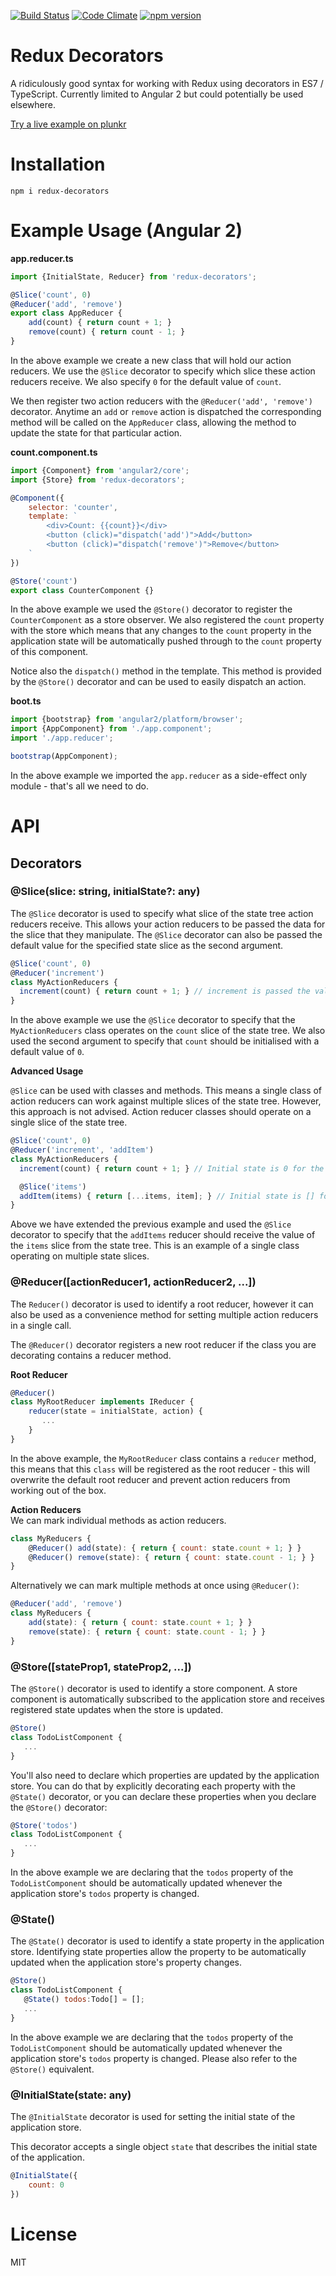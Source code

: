 [![Build Status](https://travis-ci.org/KarlPurk/redux-decorators.svg)](https://travis-ci.org/KarlPurk/redux-decorators) [![Code Climate](https://codeclimate.com/github/KarlPurk/redux-decorators/badges/gpa.svg)](https://codeclimate.com/github/KarlPurk/redux-decorators) [![npm version](https://badge.fury.io/js/redux-decorators.svg)](https://badge.fury.io/js/redux-decorators)

# Redux Decorators

A ridiculously good syntax for working with Redux using decorators in ES7 / TypeScript.  Currently limited to Angular 2 but could potentially be used elsewhere.

<a href="http://plnkr.co/edit/1R31jl2qw0NbEz75ul9L?p=preview" target="_blank">Try a live example on plunkr</a>

# Installation

```
npm i redux-decorators
```

# Example Usage (Angular 2)

**app.reducer.ts**  

```js
import {InitialState, Reducer} from 'redux-decorators';

@Slice('count', 0)
@Reducer('add', 'remove')
export class AppReducer {
    add(count) { return count + 1; }
    remove(count) { return count - 1; }
}
```

In the above example we create a new class that will hold our action reducers.  We use the `@Slice` decorator to specify which slice these action reducers receive.  We also specify `0` for the default value of `count`.  

We then register two action reducers with the `@Reducer('add', 'remove')` decorator.  Anytime an `add` or `remove` action is dispatched the corresponding method will be called on the `AppReducer` class, allowing the method to update the state for that particular action.

**count.component.ts**  

```js
import {Component} from 'angular2/core';
import {Store} from 'redux-decorators';

@Component({
    selector: 'counter',
    template: `
        <div>Count: {{count}}</div>
        <button (click)="dispatch('add')">Add</button>
        <button (click)="dispatch('remove')">Remove</button>
    `
})

@Store('count')
export class CounterComponent {}
```

In the above example we used the `@Store()` decorator to register the `CounterComponent` as a store observer.  We also registered the `count` property with the store which means that any changes to the `count` property in the application state will be automatically pushed through to the `count` property of this component.

Notice also the `dispatch()` method in the template.  This method is provided by the `@Store()` decorator and can be used to easily dispatch an action.

**boot.ts**  

```js
import {bootstrap} from 'angular2/platform/browser';
import {AppComponent} from './app.component';
import './app.reducer';

bootstrap(AppComponent);
```

In the above example we imported the `app.reducer` as a side-effect only module - that's all we need to do.

# API

## Decorators

### @Slice(slice: string, initialState?: any)

The `@Slice` decorator is used to specify what slice of the state tree action reducers receive.  This allows your action reducers to be passed the data for the slice that they manipulate.  The `@Slice` decorator can also be passed the default value for the specified state slice as the second argument.

```js
@Slice('count', 0)
@Reducer('increment')
class MyActionReducers {
  increment(count) { return count + 1; } // increment is passed the value of the count slice
}
```

In the above example we use the `@Slice` decorator to specify that the `MyActionReducers` class operates on the `count` slice of the state tree.  We also used the second argument to specify that `count` should be initialised with a default value of `0`.

**Advanced Usage**  

`@Slice` can be used with classes and methods.  This means a single class of action reducers can work against multiple slices of the state tree.  However, this approach is not advised.  Action reducer classes should operate on a single slice of the state tree.

```js
@Slice('count', 0)
@Reducer('increment', 'addItem')
class MyActionReducers {
  increment(count) { return count + 1; } // Initial state is 0 for the count slice

  @Slice('items')
  addItem(items) { return [...items, item]; } // Initial state is [] for the items slice
}
```

Above we have extended the previous example and used the `@Slice` decorator to specify that the `addItems` reducer should receive the value of the `items` slice from the state tree.  This is an example of a single class operating on multiple state slices.

### @Reducer([actionReducer1, actionReducer2, ...])

The `Reducer()` decorator is used to identify a root reducer, however it can also be used as a convenience method for setting multiple action reducers in a single call.

The `@Reducer()` decorator registers a new root reducer if the class you are decorating contains a reducer method.

**Root Reducer**
```js
@Reducer()
class MyRootReducer implements IReducer {
    reducer(state = initialState, action) {
       ...
    }
}
```

In the above example, the `MyRootReducer` class contains a `reducer` method, this means that this `class` will be registered as the root reducer - this will overwrite the default root reducer and prevent action reducers from working out of the box.

**Action Reducers**  
We can mark individual methods as action reducers.
```js
class MyReducers {
    @Reducer() add(state): { return { count: state.count + 1; } }
    @Reducer() remove(state): { return { count: state.count - 1; } }
}
```

Alternatively we can mark multiple methods at once using `@Reducer()`:

```js
@Reducer('add', 'remove')
class MyReducers {
    add(state): { return { count: state.count + 1; } }
    remove(state): { return { count: state.count - 1; } }
}
```

### @Store([stateProp1, stateProp2, ...])

The `@Store()` decorator is used to identify a store component.  A store component is automatically subscribed to the application store and receives registered state updates when the store is updated.

```js
@Store()
class TodoListComponent {
   ...
}
```

You'll also need to declare which properties are updated by the application store. You can do that by explicitly decorating each property with the `@State()` decorator, or you can declare these properties when you declare the `@Store()` decorator:

```js
@Store('todos')
class TodoListComponent {
   ...
}
```

In the above example we are declaring that the `todos` property of the
`TodoListComponent` should be automatically updated whenever the application store's `todos` property is changed.

### @State()

The `@State()` decorator is used to identify a state property in the application store.  Identifying state properties allow the property to be automatically updated when the application store's property changes.

```js
@Store()
class TodoListComponent {
   @State() todos:Todo[] = [];
   ...
}
```

In the above example we are declaring that the `todos` property of the
`TodoListComponent` should be automatically updated whenever the application store's `todos` property is changed.  Please also refer to the `@Store()` equivalent.

### @InitialState(state: any)

The `@InitialState` decorator is used for setting the initial state of the
application store.

This decorator accepts a single object `state` that describes the initial state of the application.

```js
@InitialState({
    count: 0
})
```

# License

MIT
